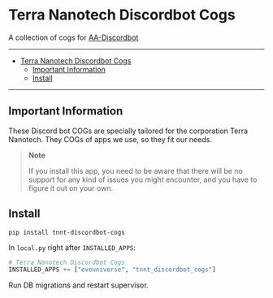 # Terra Nanotech Discordbot Cogs

A collection of cogs for
[AA-Discordbot](https://github.com/pvyParts/allianceauth-discordbot)


---

<!-- TOC -->
* [Terra Nanotech Discordbot Cogs](#terra-nanotech-discordbot-cogs)
  * [Important Information](#important-information)
  * [Install](#install)
<!-- TOC -->

---


## Important Information

These Discord bot COGs are specially tailored for the corporation Terra Nanotech.
They COGs of apps we use, so they fit our needs.

> **Note**
>
> If you install this app, you need to be aware that there will be
no support for any kind of issues you might encounter, and you have to figure it out
on your own.

## Install

```shell
pip install tnnt-discordbot-cogs
```

In `local.py` right after `INSTALLED_APPS`:

```python
# Terra Nanotech Discordbot Cogs
INSTALLED_APPS += ["eveuniverse", "tnnt_discordbot_cogs"]
```

Run DB migrations and restart supervisor.
